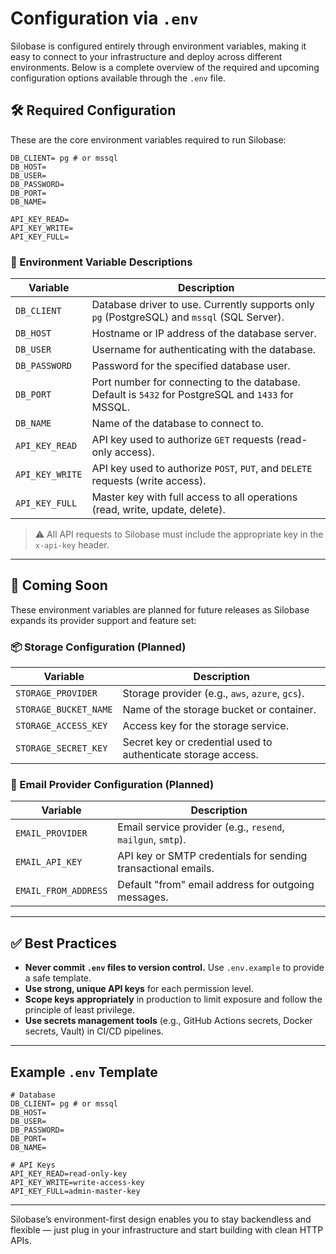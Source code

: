 # Configuration via `.env`

Silobase is configured entirely through environment variables, making it easy to connect to your infrastructure and deploy across different environments. Below is a complete overview of the required and upcoming configuration options available through the `.env` file.


## 🛠 Required Configuration

These are the core environment variables required to run Silobase:

```env
DB_CLIENT= pg # or mssql
DB_HOST=
DB_USER=
DB_PASSWORD=
DB_PORT=
DB_NAME=

API_KEY_READ=
API_KEY_WRITE=
API_KEY_FULL=
````

### 🔑 Environment Variable Descriptions

| Variable        | Description                                                                                        |
| --------------- | -------------------------------------------------------------------------------------------------- |
| `DB_CLIENT`     | Database driver to use. Currently supports only `pg` (PostgreSQL) and `mssql` (SQL Server).        |
| `DB_HOST`       | Hostname or IP address of the database server.                                                     |
| `DB_USER`       | Username for authenticating with the database.                                                     |
| `DB_PASSWORD`   | Password for the specified database user.                                                          |
| `DB_PORT`       | Port number for connecting to the database. Default is `5432` for PostgreSQL and `1433` for MSSQL. |
| `DB_NAME`       | Name of the database to connect to.                                                                |
| `API_KEY_READ`  | API key used to authorize `GET` requests (read-only access).                                       |
| `API_KEY_WRITE` | API key used to authorize `POST`, `PUT`, and `DELETE` requests (write access).                     |
| `API_KEY_FULL`  | Master key with full access to all operations (read, write, update, delete).                       |

> ⚠️ All API requests to Silobase must include the appropriate key in the `x-api-key` header.

---

## 🚧 Coming Soon

These environment variables are planned for future releases as Silobase expands its provider support and feature set:

### 📦 Storage Configuration (Planned)

| Variable              | Description                                                   |
| --------------------- | ------------------------------------------------------------- |
| `STORAGE_PROVIDER`    | Storage provider (e.g., `aws`, `azure`, `gcs`).               |
| `STORAGE_BUCKET_NAME` | Name of the storage bucket or container.                      |
| `STORAGE_ACCESS_KEY`  | Access key for the storage service.                           |
| `STORAGE_SECRET_KEY`  | Secret key or credential used to authenticate storage access. |

### 📧 Email Provider Configuration (Planned)

| Variable             | Description                                                   |
| -------------------- | ------------------------------------------------------------- |
| `EMAIL_PROVIDER`     | Email service provider (e.g., `resend`, `mailgun`, `smtp`).   |
| `EMAIL_API_KEY`      | API key or SMTP credentials for sending transactional emails. |
| `EMAIL_FROM_ADDRESS` | Default "from" email address for outgoing messages.           |

---

## ✅ Best Practices

* **Never commit `.env` files to version control.** Use `.env.example` to provide a safe template.
* **Use strong, unique API keys** for each permission level.
* **Scope keys appropriately** in production to limit exposure and follow the principle of least privilege.
* **Use secrets management tools** (e.g., GitHub Actions secrets, Docker secrets, Vault) in CI/CD pipelines.

---

## Example `.env` Template

```env
# Database
DB_CLIENT= pg # or mssql
DB_HOST=
DB_USER=
DB_PASSWORD=
DB_PORT=
DB_NAME=

# API Keys
API_KEY_READ=read-only-key
API_KEY_WRITE=write-access-key
API_KEY_FULL=admin-master-key
```

---

Silobase’s environment-first design enables you to stay backendless and flexible — just plug in your infrastructure and start building with clean HTTP APIs.

